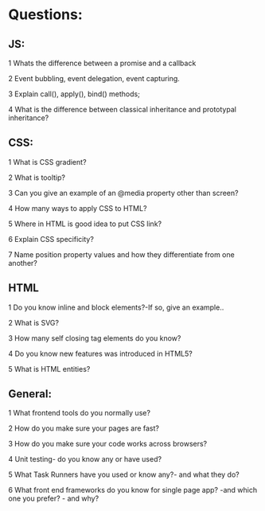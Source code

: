 # Questions:

## JS:
1 Whats the difference between a promise and a callback

2 Event bubbling, event delegation, event capturing.

3 Explain call(), apply(), bind() methods;

4 What is the difference between classical inheritance and prototypal inheritance?

## CSS:
1 What is CSS gradient?

2 What is tooltip?

3 Can you give an example of an @media property other than screen?

4 How many ways to apply CSS to HTML?

5 Where in HTML is good idea to put CSS link?

6 Explain CSS specificity?

7 Name position property values and how they differentiate from one another?

## HTML

1 Do you know inline and block elements?-If so, give an example..

2 What is SVG?

3 How many self closing tag elements do you know?

4 Do you know new features was introduced in HTML5?

5 What is HTML entities?



 ## General:
1 What frontend tools do you normally use?

2 How do you make sure your pages are fast?

3 How do you make sure your code works across browsers?

4 Unit testing- do you know any or have used?

5 What Task Runners have you used or know any?- and what they do?

6 What front end frameworks do you know for single page app? -and which one you prefer? - and why?
